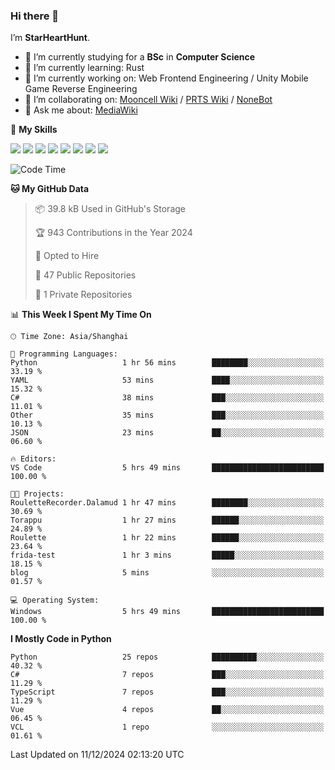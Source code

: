 ### Hi there 👋

I’m **StarHeartHunt**.

- 🏫 I’m currently studying for a **BSc** in **Computer Science**
- 🌱 I’m currently learning: Rust
- 🔭 I’m currently working on: Web Frontend Engineering / Unity Mobile Game Reverse Engineering
- 👯 I’m collaborating on: [Mooncell Wiki](https://fgo.wiki/) / [PRTS Wiki](http://prts.wiki/) / [NoneBot](https://github.com/nonebot)
- 💬 Ask me about: [MediaWiki](https://www.mediawiki.org)

🌟 **My Skills**

![](https://img.shields.io/badge/-Python-3e74a2?style=flat-square&logo=Python&logoColor=fff)
![](https://img.shields.io/badge/-Node.js-339933?style=flat-square&logo=node.js&logoColor=fff)
![](https://img.shields.io/badge/-Vue-4fc08d?style=flat-square&logo=vue.js&logoColor=fff)
![](https://img.shields.io/badge/-React-2d98ce?style=flat-square&logo=React&logoColor=fff)
![](https://img.shields.io/badge/-TypeScript-3178C6?style=flat-square&logo=TypeScript&logoColor=fff)
![](https://img.shields.io/badge/-Docker-2496ED?style=flat-square&logo=Docker&logoColor=fff)
![](https://img.shields.io/badge/-Linux-000000?style=flat-square&logo=Linux&logoColor=fff)
![](https://img.shields.io/badge/-Dotnet-512bd4?style=flat-square&logo=.net&logoColor=fff)

<!--START_SECTION:waka-->
![Code Time](http://img.shields.io/badge/Code%20Time-1%2C394%20hrs%2055%20mins-blue)

**🐱 My GitHub Data** 

> 📦 39.8 kB Used in GitHub's Storage 
 > 
> 🏆 943 Contributions in the Year 2024
 > 
> 💼 Opted to Hire
 > 
> 📜 47 Public Repositories 
 > 
> 🔑 1 Private Repositories 
 > 
📊 **This Week I Spent My Time On** 

```text
🕑︎ Time Zone: Asia/Shanghai

💬 Programming Languages: 
Python                   1 hr 56 mins        ████████░░░░░░░░░░░░░░░░░   33.19 % 
YAML                     53 mins             ████░░░░░░░░░░░░░░░░░░░░░   15.32 % 
C#                       38 mins             ███░░░░░░░░░░░░░░░░░░░░░░   11.01 % 
Other                    35 mins             ███░░░░░░░░░░░░░░░░░░░░░░   10.13 % 
JSON                     23 mins             ██░░░░░░░░░░░░░░░░░░░░░░░   06.60 % 

🔥 Editors: 
VS Code                  5 hrs 49 mins       █████████████████████████   100.00 % 

🐱‍💻 Projects: 
RouletteRecorder.Dalamud 1 hr 47 mins        ████████░░░░░░░░░░░░░░░░░   30.69 % 
Torappu                  1 hr 27 mins        ██████░░░░░░░░░░░░░░░░░░░   24.89 % 
Roulette                 1 hr 22 mins        ██████░░░░░░░░░░░░░░░░░░░   23.64 % 
frida-test               1 hr 3 mins         █████░░░░░░░░░░░░░░░░░░░░   18.15 % 
blog                     5 mins              ░░░░░░░░░░░░░░░░░░░░░░░░░   01.57 % 

💻 Operating System: 
Windows                  5 hrs 49 mins       █████████████████████████   100.00 % 
```

**I Mostly Code in Python** 

```text
Python                   25 repos            ██████████░░░░░░░░░░░░░░░   40.32 % 
C#                       7 repos             ███░░░░░░░░░░░░░░░░░░░░░░   11.29 % 
TypeScript               7 repos             ███░░░░░░░░░░░░░░░░░░░░░░   11.29 % 
Vue                      4 repos             ██░░░░░░░░░░░░░░░░░░░░░░░   06.45 % 
VCL                      1 repo              ░░░░░░░░░░░░░░░░░░░░░░░░░   01.61 % 
```




 Last Updated on 11/12/2024 02:13:20 UTC
<!--END_SECTION:waka-->
